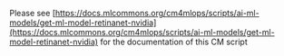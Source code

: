 Please see [https://docs.mlcommons.org/cm4mlops/scripts/ai-ml-models/get-ml-model-retinanet-nvidia](https://docs.mlcommons.org/cm4mlops/scripts/ai-ml-models/get-ml-model-retinanet-nvidia) for the documentation of this CM script
